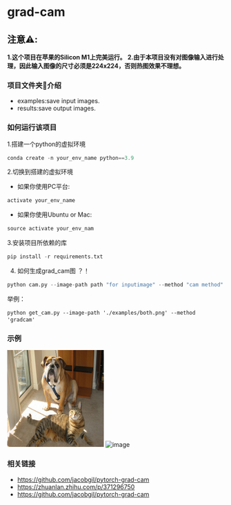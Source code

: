 # grad-cam
## 注意⚠️:
**1.这个项目在苹果的Silicon M1上完美运行。**
**2.由于本项目没有对图像输入进行处理，因此输入图像的尺寸必须是224x224，否则热图效果不理想。**

### 项目文件夹📁介绍

* examples:save input images.
* results:save output images.

### 如何运行该项目

1.搭建一个python的虚拟环境

```python
conda create -n your_env_name python==3.9
```

2.切换到搭建的虚拟环境

* 如果你使用PC平台:

```python
activate your_env_name
```

* 如果你使用Ubuntu or Mac:

```python
source activate your_env_nam
```

3.安装项目所依赖的库

```python
pip install -r requirements.txt
```

4. 如何生成grad_cam图 ？！

```python
python cam.py --image-path path "for inputimage" --method "cam method"
```
举例：

```shell
python get_cam.py --image-path './examples/both.png' --method 'gradcam'
```



### 示例

![image](https://github.com/ElegantAnkster/grad-cam/blob/main/examples/both.png?raw=true)
![image](https://github.com/ElegantNorlin/grad-cam/blob/main/results/both_gradcam.jpg?raw=true)

### 相关链接
* https://github.com/jacobgil/pytorch-grad-cam
* https://zhuanlan.zhihu.com/p/371296750
* https://github.com/jacobgil/pytorch-grad-cam
